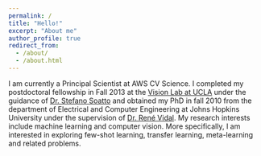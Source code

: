 ```yaml
---
permalink: /
title: "Hello!"
excerpt: "About me"
author_profile: true
redirect_from: 
  - /about/
  - /about.html
---
```


I am currently a Principal Scientist at AWS CV Science. I completed my postdoctoral fellowship in Fall 2013 at the [Vision Lab at UCLA](http://vision.ucla.edu/) under the guidance of [Dr. Stefano Soatto](http://web.cs.ucla.edu/~soatto/) and obtained my PhD in fall 2010 from the department of Electrical and Computer Engineering at Johns Hopkins University under the supervision of [Dr. René Vidal](http://www.cis.jhu.edu/~rvidal/). My research interests include machine learning and computer vision. More specifically, I am interested in exploring few-shot learning, transfer learning, meta-learning and related problems.
